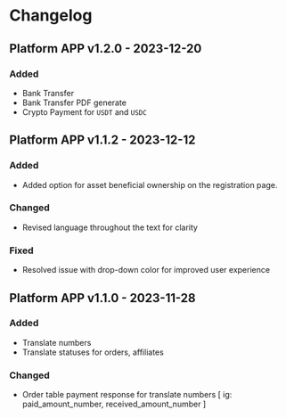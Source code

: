 # Changelog

## Platform APP v1.2.0 - 2023-12-20

### Added

- Bank Transfer
- Bank Transfer PDF generate
- Crypto Payment for `USDT` and `USDC`

## Platform APP v1.1.2 - 2023-12-12

### Added

- Added option for asset beneficial ownership on the registration page.

### Changed

- Revised language throughout the text for clarity

### Fixed

- Resolved issue with drop-down color for improved user experience

## Platform APP v1.1.0 - 2023-11-28

### Added

- Translate numbers
- Translate statuses for orders, affiliates

### Changed

- Order table payment response for translate numbers [ ig: paid_amount_number, received_amount_number ]
